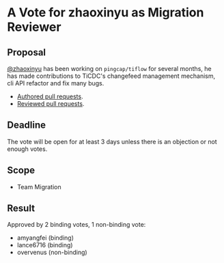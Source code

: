 # A Vote for zhaoxinyu as Migration Reviewer

## Proposal

[@zhaoxinyu](https://github.com/zhaoxinyu) has been working on `pingcap/tiflow`
for several months, he has made contributions to TiCDC's changefeed management
mechanism, cli API refactor and fix many bugs.

* [Authored pull requests](https://github.com/pingcap/tiflow/commits?author=zhaoxinyu).
* [Reviewed pull requests](https://github.com/pingcap/tiflow/pulls?q=is%3Apr+reviewed-by%3Azhaoxinyu).

## Deadline

The vote will be open for at least 3 days unless there is an objection or not enough votes.

## Scope

* Team Migration

## Result

Approved by 2 binding votes, 1 non-binding vote:

* amyangfei (binding)
* lance6716 (binding)
* overvenus (non-binding)

